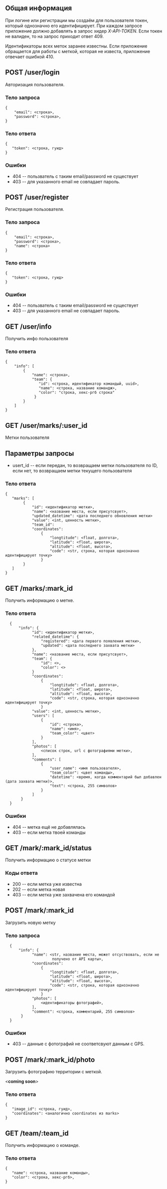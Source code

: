 ## Общая информация

При логине или регистрации мы создаём для пользователя токен, который однозначно его идентифицирует.
При каждом запросе приложение должно добавлять в запрос хидер *X-API-TOKEN*.
Если токен не валиден, то на запрос приходит ответ 409.

Идентификаторы всех меток заранее известны. Если приложение обращается для работы с меткой, которая не известа, приложение отвечает ошибкой 410.

## POST /user/login

Авторизация пользователя.

### Тело запроса
```
{
    "email": <строка>,
    "password": <строка>,
}
```

### Тело ответа
```
{
   "token": <строка, гуид>
}
```

### Ошибки
 * 404 -- пользватель с таким email/password не существует
 * 403 -- для указанного email не совпадает пароль.

## POST /user/register

Регистрация пользователя.

### Тело запроса
```
{
    "email": <строка>,
    "password": <строка>,
    "name": <строка>
}
```

### Тело ответа
```
{
   "token": <строка, гуид>
}
```

### Ошибки
 * 404 -- пользватель с таким email/password не существует
 * 403 -- для указанного email не совпадает пароль.

## GET /user/info

Получить инфо пользователя

### Тело ответа
```
{
    "info": [
        {
            "name": <строка>,
            "team": {
               "id": <строка, идентификатор командый, uuid>,
               "name": <строка, название командж>,
               "color": "строка, хекс-ргб строка"
             }
        }
    ]
}
```

## GET /user/marks/:user_id

Метки пользователя

## Параметры запросы

   * usert_id -- если передан, то возвращаем метки пользователя по ID, если нет,
                 то возвращаем метки текущего пользователя

### Тело ответа
```
{
   "marks": [
        {
            "id": <идентификатор метки>,
            "name": <название места, если присутсвует>,
            "updated_datetime": <дата последнего обновления метки>
            "value": <int, ценность метки>,
            "team_id":
            "coordinates":
                {
                    "longtitude": <float, долгота>,
                    "latitude": <float, широта>,
                    "altitude": <float, высота>,
                    "code": <str, строка, которая однозначно идентифицирует точку>
                }
        }
   ]
}
```

## GET /marks/:mark_id

Получить информацию о метке.

### Тело ответа

```
  {
      "info": {
            "id": <идентификатор метки>,
            "related_datetime": {
                "registered": <дата первого появления метки>,
                "updated": <дата последнего захвата метки>
            },
            "name": <название места, если присутсвует>,
            "team": {
                "id": <>,
                "color": <>
            }
            "coordinates":
                {
                    "longtitude": <float, долгота>,
                    "latitude": <float, широта>,
                    "altitude": <float, высота>,
                    "code": <str, строка, которая однозначно идентифицирует точку>
                }
            "value": <int, ценность метки>,
            "users": [
                {
                    "id": <строка>,
                    "name": <имя>,
                    "team_color": <цвет>
                }
            ],
            "photos": [
                <список строк, url c фотографиями метки>,
            ],
            "comments": [
                {
                    "user_name": <имя пользователя>,
                    "team_color": <цвет команды>,
                    "datetime": <время, когда комментарий был добавлен (дата захвата метки)>,
                    "text": <строка, 255 символов>
                }
            ]
       }
  }
```

### Ошибки
 * 404 -- метка ещё не добавлялась
 * 403 -- если метка твоей команды

## GET /mark/:mark_id/status

Получить информацию о статусе метки

### Коды ответа

   * 200 -- если метка уже известна
   * 202 -- если метка новая
   * 403 -- если метка уже захвачена его командой

## POST /mark/:mark_id

Загрузить новую метку

### Тело запроса
```
  {
      "info": {
            "name": <str, название места, может отсуствовать, если не
                     получено от API карты>,
            "coordinates":
                {
                    "longtitude": <float, долгота>,
                    "latitude": <float, широта>,
                    "altitude": <float, высота>,
                    "code": <str, строка, которая однозначно идентифицирует точку>
                }
            "photos": [
                <идентификаторы фотографий>,
            ],
            "comment": <строка, комментарий, 255 символов>
       }
  }
```

### Ошибки
 * 403 -- данные с фотографий не соответсвуют данным с GPS.

## POST /mark/:mark_id/photo

Загрузить фотографию территории с меткой.

<**coming soon**>

### Тело ответа
```
{
   "image_id": <строка, гуид>,
   "coordinates": <аналогично coordinates из marks>
}
```

## GET /team/:team_id

Получить информацию о команде.

### Тело ответа
```
{
   "name": <строка, название команды>,
   "color": <строка, хекс-ргб>,
}
```
